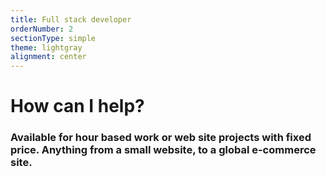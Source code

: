 ```yaml
---
title: Full stack developer
orderNumber: 2
sectionType: simple
theme: lightgray
alignment: center
---
```

# How can I help? 
### Available for hour based work or web site projects with fixed price. Anything from a small website, to a global e-commerce site. 
